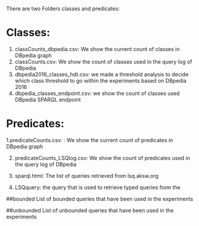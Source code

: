 There are two Folders classes and predicates:

# Classes:
1. classCounts_dbpedia.csv: We show the current count of classes in DBpedia graph
2. classCounts.csv: We show the count of classes used in the query log of DBpedia
3. dbpedia2016_classes_hdt.csv: we made a threshold analysis to decide which class threshold to go within the experiments based on DBpedia 2016
4. dbpedia_classes_endpoint.csv: we show the count of classes used DBpedia SPARQL endpoint

# Predicates: 

1.predicateCounts.csv: : We show the current count of predicates in DBpedia graph

2. predicateCounts_LSQlog.csv: We show the count of predicates used in the query log of DBpedia

3. sparql.html: The list of queries retrieved from lsq.aksw.org

4. LSQquery: the query that is used to retrieve typed queries from the 

##bounded
List of bounded queries that have been used in the experiments

##unbounded
List of unbounded queries that have been used in the experiments
